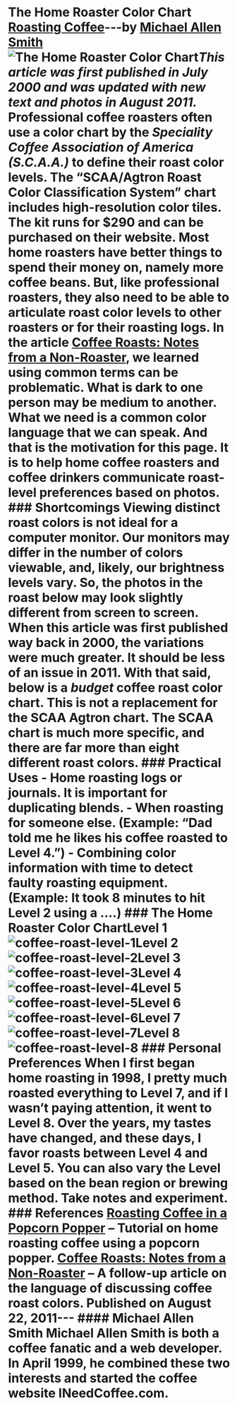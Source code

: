 # The Home Roaster Color Chart [Roasting Coffee](https://ineedcoffee.com/section/roasting-coffee/)---by [Michael Allen Smith](https://ineedcoffee.com/by/michael-allen-smith/)![The Home Roaster Color Chart](https://ineedcoffee.com/images/posts/the-home-roaster-color-chart/coffee-roast-level-3.jpg)_This article was first published in July 2000 and was updated with new text and photos in August 2011._ Professional coffee roasters often use a color chart by the _Speciality Coffee Association of America (S.C.A.A.)_ to define their roast color levels. The “SCAA/Agtron Roast Color Classification System” chart includes high-resolution color tiles. The kit runs for $290 and can be purchased on their website. Most home roasters have better things to spend their money on, namely more coffee beans. But, like professional roasters, they also need to be able to articulate roast color levels to other roasters or for their roasting logs. In the article [Coffee Roasts: Notes from a Non-Roaster](https://ineedcoffee.com/coffee-roasts-notes-from-a-non-roaster/), we learned using common terms can be problematic. What is dark to one person may be medium to another. What we need is a common color language that we can speak. And that is the motivation for this page. It is to help home coffee roasters and coffee drinkers communicate roast-level preferences based on photos. ### Shortcomings Viewing distinct roast colors is not ideal for a computer monitor. Our monitors may differ in the number of colors viewable, and, likely, our brightness levels vary. So, the photos in the roast below may look slightly different from screen to screen. When this article was first published way back in 2000, the variations were much greater. It should be less of an issue in 2011. With that said, below is a _budget_ coffee roast color chart. This is not a replacement for the SCAA Agtron chart. The SCAA chart is much more specific, and there are far more than eight different roast colors. ### Practical Uses - Home roasting logs or journals. It is important for duplicating blends. - When roasting for someone else. (Example: “Dad told me he likes his coffee roasted to Level 4.”) - Combining color information with time to detect faulty roasting equipment. (Example: It took 8 minutes to hit Level 2 using a ….) ### The Home Roaster Color Chart**Level 1**![coffee-roast-level-1](https://ineedcoffee.com/assets/coffee-roast-level-1.DKQ2gh8v_Nnnck.webp)**Level 2**![coffee-roast-level-2](https://ineedcoffee.com/assets/coffee-roast-level-2.CdRtoI4J_ZCUzqN.webp)**Level 3**![coffee-roast-level-3](https://ineedcoffee.com/assets/coffee-roast-level-3.CH6x-NVt_Z1OVdqT.webp)**Level 4**![coffee-roast-level-4](https://ineedcoffee.com/assets/coffee-roast-level-4.iEvf5lFd_1EY6n4.webp)**Level 5**![coffee-roast-level-5](https://ineedcoffee.com/assets/coffee-roast-level-5.CyZ23sBT_9lL12.webp)**Level 6**![coffee-roast-level-6](https://ineedcoffee.com/assets/coffee-roast-level-6.B0slDeE6_Zkpabk.webp)**Level 7**![coffee-roast-level-7](https://ineedcoffee.com/assets/coffee-roast-level-7.DEkFOSV4_1ur9mp.webp)**Level 8**![coffee-roast-level-8](https://ineedcoffee.com/assets/coffee-roast-level-81.Cpy3g7t0_Z1au7uD.webp) ### Personal Preferences When I first began home roasting in 1998, I pretty much roasted everything to Level 7, and if I wasn’t paying attention, it went to Level 8. Over the years, my tastes have changed, and these days, I favor roasts between Level 4 and Level 5. You can also vary the Level based on the bean region or brewing method. Take notes and experiment. ### References [Roasting Coffee in a Popcorn Popper](https://ineedcoffee.com/roasting-coffee-in-a-popcorn-popper/) – Tutorial on home roasting coffee using a popcorn popper. [Coffee Roasts: Notes from a Non-Roaster](https://ineedcoffee.com/coffee-roasts-notes-from-a-non-roaster/) – A follow-up article on the language of discussing coffee roast colors. Published on August 22, 2011--- #### Michael Allen Smith Michael Allen Smith is both a coffee fanatic and a web developer. In April 1999, he combined these two interests and started the coffee website INeedCoffee.com.